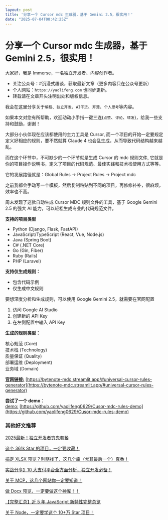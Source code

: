 ```yaml
---
layout: post
title: '分享一个 Cursor mdc 生成器，基于 Gemini 2.5，很实用！'
date: "2025-07-04T00:42:25Z"
---
```

分享一个 Cursor mdc 生成器，基于 Gemini 2.5，很实用！
======================================

大家好，我是 Immerse，一名独立开发者、内容创作者。

*   关注公众号：#沉浸式趣谈，获取最新文章（更多内容只在公众号更新）
*   个人网站：`https://yaolifeng.com` 也同步更新。
*   转载请在文章开头注明出处和版权信息。

我会在这里分享关于`编程`、`独立开发`、`AI干货`、`开源`、`个人思考`等内容。

如果本文对您有所帮助，欢迎动动小手指一键三连(`点赞`、`评论`、`转发`)，给我一些支持和鼓励，谢谢！

大部分小伙伴现在应该都使用的主力工具是 Cursor, 而一个项目的开始一定要规定定义好相应的规则，要不然就算 Claude 4 也会乱生成，从而导致代码结构越来越乱。

而在这个环节中，不可缺少的一个环节就是生成 Cursor 的 mdc 规则文件, 它就是你的项目操作说明书，定义了项目的代码规范、最佳实践和技术栈使用方式等等。

它的发展路径就是：Global Rules -> Project Rules -> Project mdc

之前我都会手动写一个模板，然后复制粘贴到不同的项目，再修修补补，很麻烦，效率也不高。

周末发现了这款自动生成 Cursor MDC 规则文件的工具，基于 Google Gemini 2.5 的强大 AI 能力，可以轻松生成专业的代码规范文件。

**支持的项目类型**

*   Python (Django, Flask, FastAPI)
*   JavaScript/TypeScript (React, Vue, Node.js)
*   Java (Spring Boot)
*   C# (.NET Core)
*   Go (Gin, Fiber)
*   Ruby (Rails)
*   PHP (Laravel)

**支持仅生成规则：**

*   包含代码示例
*   仅生成中文规则

要想深度分析和生成规则，可以使用 Google Gemini 2.5，就需要在官网配置

1.  访问 Google AI Studio
2.  创建新的 API Key
3.  在左侧配置中输入 API Key

**生成的规则类型：**

核心规范 (Core)  
技术栈 (Technology)  
质量保证 (Quality)  
部署运维 (Deployment)  
业务域 (Domain)

[**官网链接:**](https://bytenote-mdc.streamlit.app/#universal-cursor-rules-generator) [https://bytenote-mdc.streamlit.app/#universal-cursor-rules-generator](https://bytenote-mdc.streamlit.app/#universal-cursor-rules-generator)

**尝试了一个 demo**：  
[demo:](https://github.com/yaolifeng0629/Cusor-mdc-rules-demo) [https://github.com/yaolifeng0629/Cusor-mdc-rules-demo](https://github.com/yaolifeng0629/Cusor-mdc-rules-demo)

### 其他好文推荐

[2025最新！独立开发者穷鬼套餐](https://mp.weixin.qq.com/s/uqxi-r9y_SkP0mGLybsp8w)

[这个 361k Star 的项目，一定要收藏！](https://mp.weixin.qq.com/s/lUqojQDTOmrxqYIle21cYw)

[搞定 XLSX 预览？别瞎找了，这几个库（尤其最后一个）真香！](https://mp.weixin.qq.com/s/6GdfVnmu30Ki1XeadzuuRg)

[实战分享】10 大支付平台全方面分析，独立开发必备！](https://mp.weixin.qq.com/s/Nf1K_8KHLJH_aegL74NXFA)

[关于 MCP，这几个网站你一定要知道！](https://mp.weixin.qq.com/s/pR76UwvsJQyRE__LVx6Whg)

[做 Docx 预览，一定要做这个神库！！](https://mp.weixin.qq.com/s/gwTbX3hM_GPdDVg3W1ftAQ)

[【完整汇总】近 5 年 JavaScript 新特性完整总览](https://mp.weixin.qq.com/s/f5pIdyY8grx9t6qYxMgR1w)

[关于 Node，一定要学这个 10+万 Star 项目！](https://mp.weixin.qq.com/s/RGFQbqzmrY1NVkdUsQcMBw)
